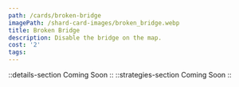 ```yaml
---
path: /cards/broken-bridge
imagePath: /shard-card-images/broken_bridge.webp
title: Broken Bridge
description: Disable the bridge on the map.
cost: '2'
tags:
---
```

::details-section
Coming Soon
::
::strategies-section
Coming Soon
::
